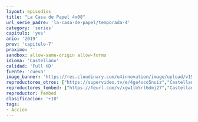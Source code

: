 ```yaml
---
layout: episodios
title: "La Casa de Papel 4x08"
url_serie_padre: 'la-casa-de-papel/temporada-4'
category: 'series'
capitulo: 'yes'
anio: '2019'
prev: 'capitulo-7'
proximo: ''
sandbox: allow-same-origin allow-forms
idioma: 'Castellano'
calidad: 'Full HD'
fuente: 'cueva'
image_banner: 'https://res.cloudinary.com/u4innovation/image/upload/v1563567323/casa3-banner-min_yqqryd.jpg'
reproductores_otros: ["https://supervideo.tv/e/4ga4vco5nuiz","Castellano","https://api.cuevana3.io/stream/index.php?file=ek5lbm9xYWNrS0xYMTZLa2xNbkdvY3ZTb3BtZng4TGp6ZFpobGFMUGtOelcwcUZmbWRIVzRkakVuS0JnbEplcG1KUnNZSlRTMGViVTBxZGdsdEhPb3JTdW5aUnF1Y1hWeTY2RVlLRFNsWmJheEorYmw5R2wyTmZIbUd4a2w1bW9uWmRzWW1pU29PUFQxcWVScDl2UjJLSFdtS1NjeHc9PQ","Castellano","https://gdriveplayer.me/embed2.php?link=8LCLpba1HdTNNpsZBq%252FIjg%252FHGoNqdiTtn%252B7s48R3Ah4npRj2YFO5s4nyoRD26P5t7%252BDj4q%252B%252B7wFCXSgmfPvihZukyKfkboDTV%252FScUgKbTg0dcetRjmV40ZG7bEeHu6i6iFBSkn%252F4Ufet9ngYpShVOwbx0YdFQDlGGMVwIu3f9BU0efy8I2kvQ4agEKgYKnW1nvK03ijf7nvDWKIW%252BGOnPN","Castellano","https://mstream.space/3b4edzhf935o","Castellano"]
reproductores_fembed: ["https://feurl.com/v/xgw1lb5rl6dmj27","Castellano"]
reproductor: fembed
clasificacion: '+10'
tags:
- Accion
---
```












